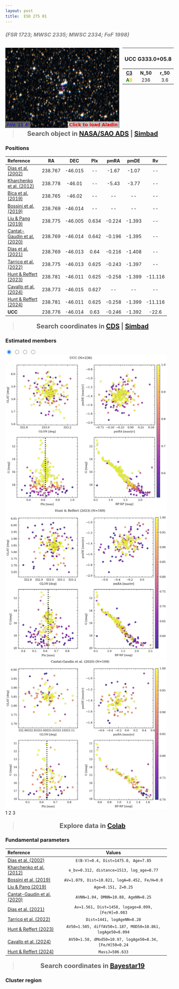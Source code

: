 ```yaml
---
layout: post
title:  ESO 275 01
---
```

<h3><span style="color: #808080;"><i>(FSR 1723; MWSC 2335; MWSC 2334; FoF 1998)</i></span></h3><div style="display: flex; justify-content: space-between; width:720px;height:250px">
<div style="text-align: center;">

<!-- Static image + data attributes for FOV and target -->
<img id="aladin_img"
     data-umami-event="aladin_load"
     src="https://raw.githubusercontent.com/ucc23/Q4P/main/plots/eso27501_aladin.webp"
     alt="Click to load Aladin Lite" 
     style="width:355px;height:250px; cursor: pointer;"
     data-fov="0.12" 
     data-target="238.776 -46.014"/>
<!-- Div to contain Aladin Lite viewer -->
<div id="aladin-lite-div" style="width:355px;height:250px;display:none;"></div>
<!-- Aladin Lite script (will be loaded after the image is clicked) -->
<script src="{{ site.baseurl }}/scripts/aladin_load.js"></script>

</div>
<!-- Left block -->

<table style="width:355px;height:250px;">
  <!-- Row 1 (title) -->
  <tr>
    <td colspan="5"><h3>UCC G333.0+05.8</h3></td>
  </tr>
  <!-- Row 2 -->
  <tr>
    <th style="text-align: center;"><a href="https://ucc.ar/faq#what-is-the-c3-parameter" title="Combined class">C3</a></th>
    <th style="text-align: center;"><div title="Stars with membership probability >50%">N_50</div></th>
    <th style="text-align: center;"><div title="Radius that contains half the members [arcmin]">r_50</div></th>
  </tr>
  <!-- Row 3 -->
  <tr>
    <td style="text-align: center;"><span style="color: green; font-weight: bold;">A</span><span style="color: #FFC300; font-weight: bold;">B</span></td>
    <td style="text-align: center;">236</td>
    <td style="text-align: center;">3.6</td>
  </tr>
</table>
</div>

> <p style="text-align:center; font-weight: bold; font-size:20px">Search object in <a data-umami-event="nasa_search" href="https://ui.adsabs.harvard.edu/search/q=%20collection%3Aastronomy%20body%3A%22ESO%20275%2001%22&sort=date%20desc%2C%20bibcode%20desc&p_=0" target="_blank">NASA/SAO ADS</a> | <a data-umami-event="simbad_search" href="https://simbad.cds.unistra.fr/simbad/sim-id-refs?Ident=eso27501" target="_blank">Simbad</a></p>


### Positions

| Reference    | RA    | DEC   | Plx  | pmRA  | pmDE   |  Rv  |
| :---         | :---: | :---: | :---: | :---: | :---: | :---: |
|[Dias et al. (2002)](https://ui.adsabs.harvard.edu/abs/2002A%26A...389..871D) | 238.767 | -46.015 | -- | -1.67 | -1.07 | -- |
|[Kharchenko et al. (2012)](https://ui.adsabs.harvard.edu/abs/2012A%26A...543A.156K) | 238.778 | -46.01 | -- | -5.43 | -3.77 | -- |
|[Bica et al. (2019)](https://ui.adsabs.harvard.edu/abs/2019AJ....157...12B) | 238.765 | -46.02 | -- | -- | -- | -- |
|[Bossini et al. (2019)](https://ui.adsabs.harvard.edu/abs/2019A%26A...623A.108B) | 238.769 | -46.014 | -- | -- | -- | -- |
|[Liu & Pang (2019)](https://ui.adsabs.harvard.edu/abs/2019ApJS..245...32L) | 238.775 | -46.005 | 0.634 | -0.224 | -1.393 | -- |
|[Cantat-Gaudin et al. (2020)](https://ui.adsabs.harvard.edu/abs/2020A%26A...640A...1C) | 238.769 | -46.014 | 0.642 | -0.196 | -1.395 | -- |
|[Dias et al. (2021)](https://ui.adsabs.harvard.edu/abs/2021MNRAS.504..356D) | 238.769 | -46.013 | 0.64 | -0.216 | -1.408 | -- |
|[Tarricq et al. (2022)](https://ui.adsabs.harvard.edu/abs/2022A%26A...659A..59T) | 238.775 | -46.013 | 0.625 | -0.243 | -1.397 | -- |
|[Hunt & Reffert (2023)](https://ui.adsabs.harvard.edu/abs/2023A%26A...673A.114H) | 238.781 | -46.011 | 0.625 | -0.258 | -1.399 | -11.116 |
|[Cavallo et al. (2024)](https://ui.adsabs.harvard.edu/abs/2024AJ....167...12C) | 238.773 | -46.015 | 0.627 | -- | -- | -- |
|[Hunt & Reffert (2024)](https://ui.adsabs.harvard.edu/abs/2024A%26A...686A..42H) | 238.781 | -46.011 | 0.625 | -0.258 | -1.399 | -11.116 |
| **UCC** |238.776 | -46.014 | 0.63 | -0.246 | -1.392 | -22.6 |

> <p style="text-align:center; font-weight: bold; font-size:20px">Search coordinates in <a data-umami-event="cds_coord_search" href="https://cdsportal.u-strasbg.fr/?target=238.776,-46.014" target="_blank">CDS</a> | <a data-umami-event="simbad_coord_search" href="https://simbad.cds.unistra.fr/mobile/object_list.html?coord=238.776%20-46.014&output=json&radius=5&userEntry=eso27501" target="_blank">Simbad</a></p>

### Estimated members

<div class="carousel">
<input type="radio" name="radio-btn" id="slide1" checked>
<input type="radio" name="radio-btn" id="slide1">
<input type="radio" name="radio-btn" id="slide2">
<input type="radio" name="radio-btn" id="slide3">
<div class="slides">
<div class="slide">
<a href="https://raw.githubusercontent.com/ucc23/Q4P/main/plots/UCC/eso27501.webp" target="_blank">
<img src="https://raw.githubusercontent.com/ucc23/Q4P/main/plots/UCC/eso27501.webp" alt="ESO 275 01 UCC">
</a>
</div>
<div class="slide">
<a href="https://raw.githubusercontent.com/ucc23/Q4P/main/plots/HUNT23/eso27501.webp" target="_blank">
<img src="https://raw.githubusercontent.com/ucc23/Q4P/main/plots/HUNT23/eso27501.webp" alt="ESO 275 01 HUNT23">
</a>
</div>
<div class="slide">
<a href="https://raw.githubusercontent.com/ucc23/Q4P/main/plots/CANTAT20/eso27501.webp" target="_blank">
<img src="https://raw.githubusercontent.com/ucc23/Q4P/main/plots/CANTAT20/eso27501.webp" alt="ESO 275 01 CANTAT20">
</a>
</div>
</div>
<div class="indicators">
<label for="slide1">1</label>
<label for="slide2">2</label>
<label for="slide3">3</label>
</div>
</div>


> <p style="text-align:center; font-weight: bold; font-size:20px">Explore data in <a data-umami-event="colab" href="https://colab.research.google.com/github/ucc23/ucc/blob/main/assets/notebook.ipynb" target="_blank">Colab</a></p>


### Fundamental parameters

| Reference |  Values |
| :---      |  :---:  |
| [Dias et al. (2002)](https://ui.adsabs.harvard.edu/abs/2002A%26A...389..871D) | `E(B-V)=0.4, Dist=1475.0, Age=7.85` |
| [Kharchenko et al. (2012)](https://ui.adsabs.harvard.edu/abs/2012A%26A...543A.156K) | `e_bv=0.312, distance=1513, log_age=8.77` |
| [Bossini et al. (2019)](https://ui.adsabs.harvard.edu/abs/2019A%26A...623A.108B) | `AV=1.079, Dist=10.821, logA=8.452, Fe/H=0.0` |
| [Liu & Pang (2019)](https://ui.adsabs.harvard.edu/abs/2019ApJS..245...32L) | `Age=0.151, Z=0.25` |
| [Cantat-Gaudin et al. (2020)](https://ui.adsabs.harvard.edu/abs/2020A%26A...640A...1C) | `AVNN=1.04, DMNN=10.88, AgeNN=8.25` |
| [Dias et al. (2021)](https://ui.adsabs.harvard.edu/abs/2021MNRAS.504..356D) | `Av=1.561, Dist=1458, logage=8.099, [Fe/H]=0.083` |
| [Tarricq et al. (2022)](https://ui.adsabs.harvard.edu/abs/2022A%26A...659A..59T) | `Dist=1441, logAgeNN=8.28` |
| [Hunt & Reffert (2023)](https://ui.adsabs.harvard.edu/abs/2023A%26A...673A.114H) | `AV50=1.505, diffAV50=1.187, MOD50=10.861, logAge50=8.094` |
| [Cavallo et al. (2024)](https://ui.adsabs.harvard.edu/abs/2024AJ....167...12C) | `AV50=1.58, dMod50=10.97, logAge50=8.34, [Fe/H]50=0.24` |
| [Hunt & Reffert (2024)](https://ui.adsabs.harvard.edu/abs/2024A%26A...686A..42H) | `MassJ=506.633` |

> <p style="text-align:center; font-weight: bold; font-size:20px">Search coordinates in <a data-umami-event="bayestar" href="http://argonaut.skymaps.info/query?lon=333.036%20&lat=5.85&coordsys=gal&mapname=bayestar2019" target="_blank">Bayestar19</a></p>


### Cluster region

<html lang="en">
  <body>
    <center>
    <div id="plot-params"
         data-oc-name="eso27501"
         data-ra-center="238.77"
         data-dec-center="-46.01"
         data-rad-deg="3.6"
         data-plx="0.63">
    </div>
    <div id="plot-container">
        <div id="plot"></div>
    </div>
    <script defer type="module" src="{{ site.baseurl }}/scripts/radec_scatter.js"></script>
    </center>
  </body>
</html>
<br>

